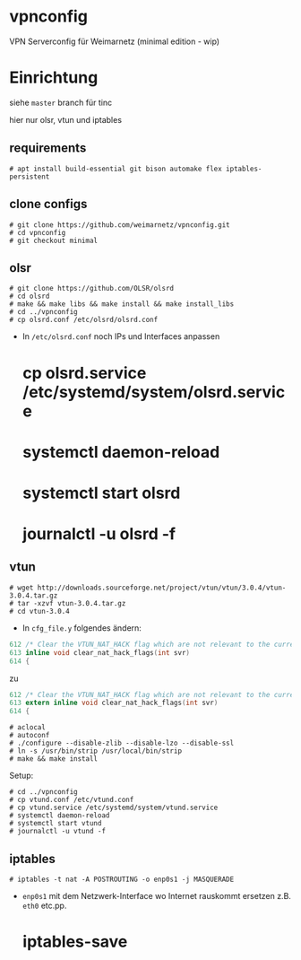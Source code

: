 vpnconfig
=========

VPN Serverconfig für Weimarnetz (minimal edition - wip)

Einrichtung
===========

siehe `master` branch für tinc 

hier nur olsr, vtun und iptables 

## requirements 

    # apt install build-essential git bison automake flex iptables-persistent 

## clone configs 

    # git clone https://github.com/weimarnetz/vpnconfig.git 
    # cd vpnconfig 
    # git checkout minimal 

## olsr 

    # git clone https://github.com/OLSR/olsrd
    # cd olsrd 
    # make && make libs && make install && make install_libs 
    # cd ../vpnconfig 
    # cp olsrd.conf /etc/olsrd/olsrd.conf 

- In `/etc/olsrd.conf` noch IPs und Interfaces anpassen 

    # cp olsrd.service /etc/systemd/system/olsrd.service 
    # systemctl daemon-reload 
    # systemctl start olsrd 
    # journalctl -u olsrd -f 

## vtun 

    # wget http://downloads.sourceforge.net/project/vtun/vtun/3.0.4/vtun-3.0.4.tar.gz
    # tar -xzvf vtun-3.0.4.tar.gz 
    # cd vtun-3.0.4 

- In `cfg_file.y` folgendes ändern: 

```c 
612 /* Clear the VTUN_NAT_HACK flag which are not relevant to the current operation mode */
613 inline void clear_nat_hack_flags(int svr)
614 {
```

zu 

```c
612 /* Clear the VTUN_NAT_HACK flag which are not relevant to the current operation mode */
613 extern inline void clear_nat_hack_flags(int svr)
614 {
```

    # aclocal 
    # autoconf 
    # ./configure --disable-zlib --disable-lzo --disable-ssl 
    # ln -s /usr/bin/strip /usr/local/bin/strip
    # make && make install 

Setup: 

    # cd ../vpnconfig 
    # cp vtund.conf /etc/vtund.conf 
    # cp vtund.service /etc/systemd/system/vtund.service 
    # systemctl daemon-reload 
    # systemctl start vtund 
    # journalctl -u vtund -f 

## iptables 

    # iptables -t nat -A POSTROUTING -o enp0s1 -j MASQUERADE 

- `enp0s1` mit dem Netzwerk-Interface wo Internet rauskommt ersetzen z.B. `eth0` etc.pp. 

    # iptables-save 


